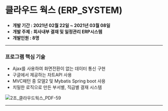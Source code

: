 # 클라우드 웍스 (ERP_SYSTEM)

<h4>
<ul>
<li>개발 기간 : 2021년 02월 22일 ~ 2021년 03월 08일</li>
<li>개발 주제 : 회사내부 결재 및 일정관리 ERP시스템</li>
<li>개발인원 : 8명</li>
</ul>
<hr> 
</h4>
<h3>프로그램 핵심 기술</h3>
<ul>
<li>Ajax를 사용하여 화면전환이 없는 데이터 통신 구현</li>
<li>구글에서 제공하는 차트API 사용</li>
<li>MVC패턴 중 모델2 및 Mybatis Spring boot 사용</li>
<li>치밀한 로직으로 만든 부서별, 직급별 결재 시스템</li>

</ul>

![2조_클라우드웍스_PDF-59](https://user-images.githubusercontent.com/61300555/111960499-3133bf80-8b33-11eb-9249-06c009f440a2.png)
<hr>
